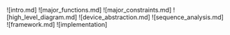 ![intro.md]
![major_functions.md]
![major_constraints.md]
![high_level_diagram.md]
![device_abstraction.md]
![sequence_analysis.md]
![framework.md]
![implementation]

